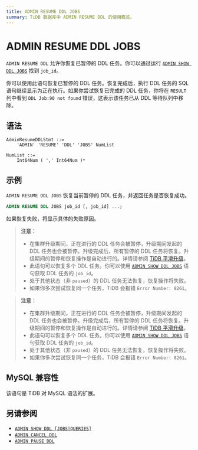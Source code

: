 ```yaml
---
title: ADMIN RESUME DDL JOBS
summary: TiDB 数据库中 ADMIN RESUME DDL 的使用概览。
---
```


# ADMIN RESUME DDL JOBS

`ADMIN RESUME DDL` 允许你恢复已暂停的 DDL 任务。你可以通过运行 [`ADMIN SHOW DDL JOBS`](/sql-statements/sql-statement-admin-show-ddl.md) 找到 `job_id`。

你可以使用此语句恢复已暂停的 DDL 任务。恢复完成后，执行 DDL 任务的 SQL 语句继续显示为正在执行。如果你尝试恢复已完成的 DDL 任务，你将在 `RESULT` 列中看到 `DDL Job:90 not found` 错误，这表示该任务已从 DDL 等待队列中移除。

## 语法

```ebnf+diagram
AdminResumeDDLStmt ::=
    'ADMIN' 'RESUME' 'DDL' 'JOBS' NumList 

NumList ::=
    Int64Num ( ',' Int64Num )*
```

## 示例

`ADMIN RESUME DDL JOBS` 恢复当前暂停的 DDL 任务，并返回任务是否恢复成功。

```sql
ADMIN RESUME DDL JOBS job_id [, job_id] ...;
```

如果恢复失败，将显示具体的失败原因。

<CustomContent platform="tidb">

> **注意：**
>
> + 在集群升级期间，正在进行的 DDL 任务会被暂停，升级期间发起的 DDL 任务也会被暂停。升级完成后，所有暂停的 DDL 任务将恢复。升级期间的暂停和恢复操作是自动进行的。详情请参阅 [TiDB 平滑升级](/smooth-upgrade-tidb.md)。
> + 此语句可以恢复多个 DDL 任务。你可以使用 [`ADMIN SHOW DDL JOBS`](/sql-statements/sql-statement-admin-show-ddl.md) 语句获取 DDL 任务的 `job_id`。
> + 处于其他状态（非 `paused`）的 DDL 任务无法恢复，恢复操作将失败。
> + 如果你多次尝试恢复同一个任务，TiDB 会报错 `Error Number: 8261`。

</CustomContent>
<CustomContent platform="tidb-cloud">

> **注意：**
>
> + 在集群升级期间，正在进行的 DDL 任务会被暂停，升级期间发起的 DDL 任务也会被暂停。升级完成后，所有暂停的 DDL 任务将恢复。升级期间的暂停和恢复操作是自动进行的。详情请参阅 [TiDB 平滑升级](https://docs.pingcap.com/tidb/stable/smooth-upgrade-tidb)。
> + 此语句可以恢复多个 DDL 任务。你可以使用 [`ADMIN SHOW DDL JOBS`](/sql-statements/sql-statement-admin-show-ddl.md) 语句获取 DDL 任务的 `job_id`。
> + 处于其他状态（非 `paused`）的 DDL 任务无法恢复，恢复操作将失败。
> + 如果你多次尝试恢复同一个任务，TiDB 会报错 `Error Number: 8261`。

</CustomContent>

## MySQL 兼容性

该语句是 TiDB 对 MySQL 语法的扩展。

## 另请参阅

* [`ADMIN SHOW DDL [JOBS|QUERIES]`](/sql-statements/sql-statement-admin-show-ddl.md)
* [`ADMIN CANCEL DDL`](/sql-statements/sql-statement-admin-cancel-ddl.md)
* [`ADMIN PAUSE DDL`](/sql-statements/sql-statement-admin-pause-ddl.md)

